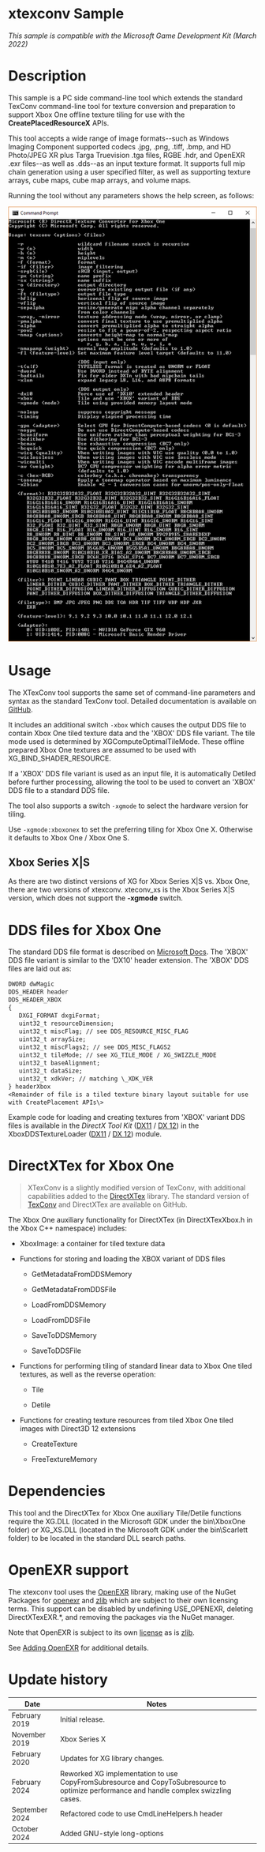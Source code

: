 # xtexconv Sample

*This sample is compatible with the Microsoft Game Development Kit (March 2022)*

# Description

This sample is a PC side command-line tool which extends the standard
TexConv command-line tool for texture conversion and preparation to
support Xbox One offline texture tiling for use with the
**CreatePlacedResourceX** APIs.

This tool accepts a wide range of image formats\--such as Windows
Imaging Component supported codecs .jpg, .png, .tiff, .bmp, and HD
Photo/JPEG XR plus Targa Truevision .tga files, RGBE .hdr, and OpenEXR
.exr files\--as well as .dds\--as an input texture format. It supports
full mip chain generation using a user specified filter, as well as
supporting texture arrays, cube maps, cube map arrays, and volume maps.

Running the tool without any parameters shows the help screen, as
follows:

![](./media/image1.png)

# Usage

The XTexConv tool supports the same set of command-line parameters and
syntax as the standard TexConv tool. Detailed documentation is available
on [GitHub](https://github.com/Microsoft/DirectXTex/wiki/Texconv).

It includes an additional switch `-xbox` which causes the output DDS
file to contain Xbox One tiled texture data and the 'XBOX' DDS file
variant. The tile mode used is determined by XGComputeOptimalTileMode.
These offline prepared Xbox One textures are assumed to be used with
XG_BIND_SHADER_RESOURCE.

If a 'XBOX' DDS file variant is used as an input file, it is
automatically Detiled before further processing, allowing the tool to be
used to convert an 'XBOX' DDS file to a standard DDS file.

The tool also supports a switch `-xgmode` to select the hardware
version for tiling.

Use `-xgmode:xboxonex` to set the preferring tiling for Xbox One X.
Otherwise it defaults to Xbox One / Xbox One S.

## Xbox Series X|S

As there are two distinct versions of XG for Xbox Series X|S vs. Xbox
One, there are two versions of xtexconv. xteconv_xs is the Xbox Series
X|S version, which does not support the **-xgmode** switch.

# DDS files for Xbox One

The standard DDS file format is described on [Microsoft
Docs](https://docs.microsoft.com/en-us/windows/desktop/direct3ddds/dx-graphics-dds-pguide).
The 'XBOX' DDS file variant is similar to the 'DX10' header extension.
The 'XBOX' DDS files are laid out as:

```
DWORD dwMagic
DDS_HEADER header
DDS_HEADER_XBOX
{
   DXGI_FORMAT dxgiFormat;
   uint32_t resourceDimension;
   uint32_t miscFlag; // see DDS_RESOURCE_MISC_FLAG
   uint32_t arraySize;
   uint32_t miscFlags2; // see DDS_MISC_FLAGS2
   uint32_t tileMode; // see XG_TILE_MODE / XG_SWIZZLE_MODE
   uint32_t baseAlignment;
   uint32_t dataSize;
   uint32_t xdkVer; // matching \_XDK_VER
} headerXbox
<Remainder of file is a tiled texture binary layout suitable for use with CreatePlacement APIs\>
```

Example code for loading and creating textures from 'XBOX' variant DDS
files is available in the *DirectX Tool Kit*
([DX11](https://github.com/Microsoft/DirectXTK) / [DX
12](https://github.com/Microsoft/DirectXTK12)) in the
XboxDDSTextureLoader
([DX11](https://github.com/Microsoft/DirectXTK/wiki/XboxDDSTextureLoader)
/ [DX
12](https://github.com/Microsoft/DirectXTK12/wiki/XboxDDSTextureLoader))
module.

# DirectXTex for Xbox One

> XTexConv is a slightly modified version of TexConv, with additional capabilities added to the [DirectXTex](https://github.com/Microsoft/DirectXTex/) library. The standard version of [TexConv](https://github.com/Microsoft/DirectXTex/wiki/Texconv) and DirectXTex are available on GitHub.

The Xbox One auxiliary functionality for DirectXTex (in DirectXTexXbox.h in the Xbox C++ namespace) includes:

-   XboxImage: a container for tiled texture data

-   Functions for storing and loading the XBOX variant of DDS files

    -   GetMetadataFromDDSMemory

    -   GetMetadataFromDDSFile

    -   LoadFromDDSMemory

    -   LoadFromDDSFile

    -   SaveToDDSMemory

    -   SaveToDDSFile

-   Functions for performing tiling of standard linear data to Xbox One
    tiled textures, as well as the reverse operation:

    -   Tile

    -   Detile

-   Functions for creating texture resources from tiled Xbox One tiled
    images with Direct3D 12 extensions

    -   CreateTexture

    -   FreeTextureMemory

# Dependencies

This tool and the DirectXTex for Xbox One auxiliary Tile/Detile
functions require the XG.DLL (located in the Microsoft GDK under the
bin\\XboxOne folder) or XG_XS.DLL (located in the Microsoft GDK under
the bin\\Scarlett folder) to be located in the standard DLL search
paths.

# OpenEXR support

The xtexconv tool uses the [OpenEXR](http://www.openexr.com/) library,
making use of the NuGet Packages for
[openexr](https://www.nuget.org/packages/openexr-msvc14-x64/) and
[zlib](https://www.nuget.org/packages/zlib/) which are subject to their
own licensing terms. This support can be disabled by undefining
USE_OPENEXR, deleting DirectXTexEXR.\*, and removing the packages via
the NuGet manager.

Note that OpenEXR is subject to its own
[license](https://github.com/openexr/openexr/blob/develop/OpenEXR/LICENSE)
as is [zlib](http://zlib.net/zlib_license.html).

See [Adding
OpenEXR](https://github.com/Microsoft/DirectXTex/wiki/Adding-OpenEXR)
for additional details.

# Update history

|Date|Notes|
|---|---|
|February 2019|Initial release.|
|November 2019|Xbox Series X|S support.|
|February 2020|Updates for XG library changes.|
|February 2024|Reworked XG implementation to use CopyFromSubresource and CopyToSubresource to optimize performance and handle complex swizzling cases.|
|September 2024|Refactored code to use CmdLineHelpers.h header|
|October 2024|Added GNU-style long-options|
